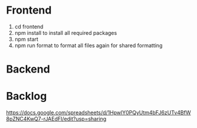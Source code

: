 # Frontend
1. cd frontend
2. npm install to install all required packages
3. npm start
4. npm run format to format all files again for shared formatting

# Backend


# Backlog
https://docs.google.com/spreadsheets/d/1HpwlY0PQyUtm4bFJ6zUTv4BfW8pZNC4KwQ7-rJAEdFI/edit?usp=sharing 